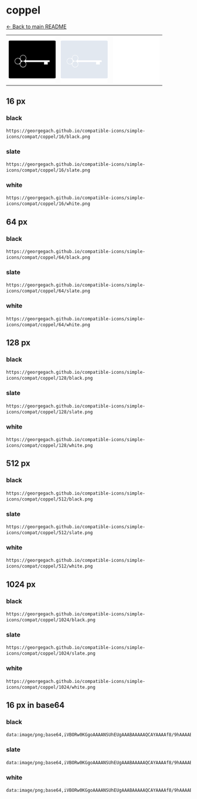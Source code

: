 # coppel

[← Back to main README](../../README.md)

<table><tr>
  <td><img src="./128/black.png" width="128" alt="coppel black icon" /></td>
  <td><img src="./128/slate.png" width="128" alt="coppel slate icon" /></td>
  <td><img src="./128/white.png" width="128" alt="coppel white icon" /></td>
</tr></table>

## 16 px

### black
```
https://georgegach.github.io/compatible-icons/simple-icons/compat/coppel/16/black.png
```

### slate
```
https://georgegach.github.io/compatible-icons/simple-icons/compat/coppel/16/slate.png
```

### white
```
https://georgegach.github.io/compatible-icons/simple-icons/compat/coppel/16/white.png
```

## 64 px

### black
```
https://georgegach.github.io/compatible-icons/simple-icons/compat/coppel/64/black.png
```

### slate
```
https://georgegach.github.io/compatible-icons/simple-icons/compat/coppel/64/slate.png
```

### white
```
https://georgegach.github.io/compatible-icons/simple-icons/compat/coppel/64/white.png
```

## 128 px

### black
```
https://georgegach.github.io/compatible-icons/simple-icons/compat/coppel/128/black.png
```

### slate
```
https://georgegach.github.io/compatible-icons/simple-icons/compat/coppel/128/slate.png
```

### white
```
https://georgegach.github.io/compatible-icons/simple-icons/compat/coppel/128/white.png
```

## 512 px

### black
```
https://georgegach.github.io/compatible-icons/simple-icons/compat/coppel/512/black.png
```

### slate
```
https://georgegach.github.io/compatible-icons/simple-icons/compat/coppel/512/slate.png
```

### white
```
https://georgegach.github.io/compatible-icons/simple-icons/compat/coppel/512/white.png
```

## 1024 px

### black
```
https://georgegach.github.io/compatible-icons/simple-icons/compat/coppel/1024/black.png
```

### slate
```
https://georgegach.github.io/compatible-icons/simple-icons/compat/coppel/1024/slate.png
```

### white
```
https://georgegach.github.io/compatible-icons/simple-icons/compat/coppel/1024/white.png
```

## 16 px in base64

### black
```
data:image/png;base64,iVBORw0KGgoAAAANSUhEUgAAABAAAAAQCAYAAAAf8/9hAAAABmJLR0QA/wD/AP+gvaeTAAAAp0lEQVQ4jc3TOwoCMRRG4W98gQ8sbBS10CW4JN2JlXtwYbZaqVgIjoWgwliYAZlCZNL4QyApzrnJTUJkEizQLclfE9xRLyl4JMhKwpBVImAQLagV1ldcwrzvh97kgicOYUw+RK0vbAPVvIl73NDBGtsv1XcYY4lRLrjhhA1mSNELO/tMHXOsMEWzeI3ncIwGhmgXBEcMgriG7D/ewSOCf8Z+pjSi+DsvxgIkprQmhVoAAAAASUVORK5CYII=
```

### slate
```
data:image/png;base64,iVBORw0KGgoAAAANSUhEUgAAABAAAAAQCAYAAAAf8/9hAAAABmJLR0QA/wD/AP+gvaeTAAAA5ElEQVQ4ja2TwUrDUBBFz3156UKhYDYWFfTXLBRc+wd+hj/lLyjZJLjQttk14d0uLKUBi/DirGYW587cYQYmhur2e2nCPAcOuFPdrndAmTlAHybAADFMgAGYLBBPC0MnewMC+Rr0p70IIBiABmgsPQh3EDaQLs6BQjNDEX86+9Noh7kvgl6T/G67BP0C8oF9Z/GCuT0IcBWgd9BbslcibDEVYhhZTC6t9CgXz9gVAtXt2if6X5Aa0Ay4AS7HO1IrvAAPoAh4tERwBarO+/bikB25f7mDPhc2DBH8lPtMIm1zmx9jDwJCVXeWVTC4AAAAAElFTkSuQmCC
```

### white
```
data:image/png;base64,iVBORw0KGgoAAAANSUhEUgAAABAAAAAQCAYAAAAf8/9hAAAABmJLR0QA/wD/AP+gvaeTAAAAsElEQVQ4jc3TvWoCQRSG4Wf9g0RJYWMwKeIl5JL0TqxyD16YrVZGLALRQsgunBTOgmwhstP4wcBM8b5n5swMmSkiYoGXlvypiIg/9FsKyiIioiUM0cmAQbag11if8JvmE3f0phZU+E7j40r0fIMdoFs3cYczRlhhc6P6Fu9Y4q0WnHHAGp84Ypx2dp0+5vjCDE/Na/xJxxhgimFDsMdrEvcQj/EOygy+yv1Mx4zil/wDtfs8jsLn2pcAAAAASUVORK5CYII=
```


